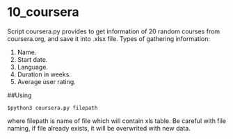 # 10_coursera

Script coursera.py provides to get information of 20 random courses from coursera.org, and save it into .xlsx file.
Types of gathering information:
1. Name.
2. Start date.
3. Language.
4. Duration in weeks.
5. Average user rating.

##Using
    
    $python3 coursera.py filepath
where filepath is name of file which will contain xls table. Be careful with file naming, if file already exists, it will be overwrited with new data.

